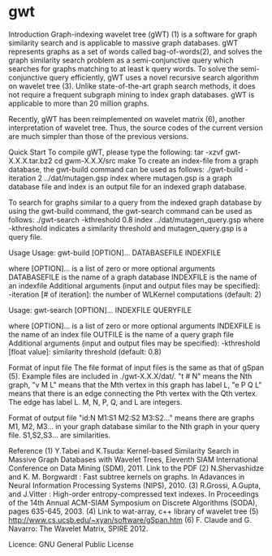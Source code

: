 # gwt
Introduction
Graph-indexing wavelet tree (gWT) (1) is a software for graph similarity search and is applicable to massive graph databases. gWT represents graphs as a set of words called bag-of-words(2), and solves the graph similarity search problem as a semi-conjunctive query which searches for graphs matching to at least k query words. To solve the semi-conjunctive query efficiently, gWT uses a novel recursive search algorithm on wavelet tree (3). Unlike state-of-the-art graph search methods, it does not require a frequent subgraph mining to index graph databases. gWT is applicable to more than 20 million graphs.

Recently, gWT has been reimplemented on wavelet matrix (6), another interpretation of wavelet tree. Thus, the source codes of the current version are much simpler than those of the previous versions.

Quick Start
To compile gWT, please type the following: tar -xzvf gwt-X.X.X.tar.bz2 cd gwm-X.X.X/src make To create an index-file from a graph database, the gwt-build command can be used as follows: ./gwt-build -iteration 2 ../dat/mutagen.gsp index where mutagen.gsp is a graph database file and index is an output file for an indexed graph database.

To search for graphs similar to a query from the indexed graph database by using the gwt-build command, the gwt-search command can be used as follows: ./gwt-search -kthreshold 0.8 index ../dat/mutagen_query.gsp where -kthreshold indicates a similarity threshold and mutagen_query.gsp is a query file.

Usage
Usage: gwt-build [OPTION]... DATABASEFILE INDEXFILE

where [OPTION]...  is a list of zero or more optional arguments
      DATABASEFILE  is the name of a graph database
      INDEXFILE     is the name of an indexfile
Additional arguments (input and output files may be specified): -iteration [# of iteration]: the number of WLKernel computations (default: 2)

Usage: gwt-search [OPTION]... INDEXFILE QUERYFILE
   
where [OPTION]...  is a list of zero or more optional arguments
      INDEXFILE    is the name of an index file
      OUTFILE      is the name of a query graph file 
Additional arguments (input and output files may be specified): -kthreshold [float value]: similarity threshold (default: 0.8) 

Format of input file
The file format of input files is the same as that of gSpan (5). Example files are included in ./gwt-X.X.X/dat/. "t # N" means the Nth graph, "v M L" means that the Mth vertex in this graph has label L, "e P Q L" means that there is an edge connecting the Pth vertex with the Qth vertex. 
The edge has label L. M, N, P, Q, and L are integers.

Format of output file
"id:N M1:S1 M2:S2 M3:S2..." means there are graphs M1, M2, M3... in your graph database similar to the Nth graph in your query file. S1,S2,S3... are similarities.

Reference
(1) Y.Tabei and K.Tsuda: Kernel-based Similarity Search in Massive Graph Databases with Wavelet Trees, Eleventh SIAM International Conference on Data Mining (SDM), 2011. Link to the PDF
(2) N.Shervashidze and K. M. Borgwardt : Fast subtree kernels on graphs. In Adavances in Neural Information Processing Systems (NIPS), 2010.
(3) R.Grossi, A.Gupta, and J.Vitter : High-order entropy-compressed text indexes. In Proceedings of the 14th Annual ACM-SIAM Symposium on Discrete Algorithms (SODA), pages 635-645, 2003.
(4) Link to wat-array, c++ library of wavelet tree
(5) http://www.cs.ucsb.edu/~xyan/software/gSpan.htm
(6) F. Claude and G. Navarro: The Wavelet Matrix, SPIRE 2012.

Licence: GNU General Public License



